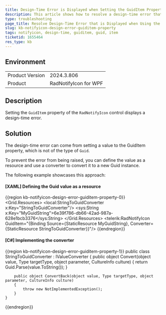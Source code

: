 ```yaml
---
title: Design-Time Error is Displayed when Setting the GuidItem Property in XAML
description: This article shows how to resolve a design-time error that is displayed when setting the GuidItem property in XAML.
type: troubleshooting
page_title: Resolve Design-Time Error that is Displayed when Using the GuidItem Property in XAML
slug: kb-notifyicon-design-error-guiditem-property
tags: notifyicon, design-time, guiditem, guid, item
ticketid: 1655464
res_type: kb
---
```


## Environment
<table>
	<tbody>
		<tr>
			<td>Product Version</td>
			<td>2024.3.806</td>
		</tr>
		<tr>
			<td>Product</td>
			<td>RadNotifyIcon for WPF</td>
		</tr>
	</tbody>
</table>

## Description

Setting the `GuidItem` property of the `RadNotifyIcon` control displays a design-time error.

## Solution

The design-time error can come from setting a value to the GuidItem property, which is not of the type of `Guid`.

To prevent the error from being raised, you can define the value as a resource and use a converter to convert it to a new Guid instance.

The following example showcases this approach:

#### __[XAML] Defining the Guid value as a resource__
{{region kb-notifyicon-design-error-guiditem-property-0}}
    <Grid>
        <Grid.Resources>
            <local:StringToGuidConverter x:Key="StringToGuidConverter"/>
            <sys:String x:Key="MyGuidString">6e39f786-db66-42ad-987a-628e1bcb3376</sys:String>
        </Grid.Resources>
        <telerik:RadNotifyIcon GuidItem="{Binding Source={StaticResource MyGuidString}, Converter={StaticResource StringToGuidConverter}}"/>
    </Grid>
{{endregion}}

#### __[C#] Implementing the converter__
{{region kb-notifyicon-design-error-guiditem-property-1}}
    public class StringToGuidConverter : IValueConverter
    {
        public object Convert(object value, Type targetType, object parameter, CultureInfo culture)
        {
            return Guid.Parse(value.ToString());
        }

        public object ConvertBack(object value, Type targetType, object parameter, CultureInfo culture)
        {
            throw new NotImplementedException();
        }
    }
{{endregion}}
